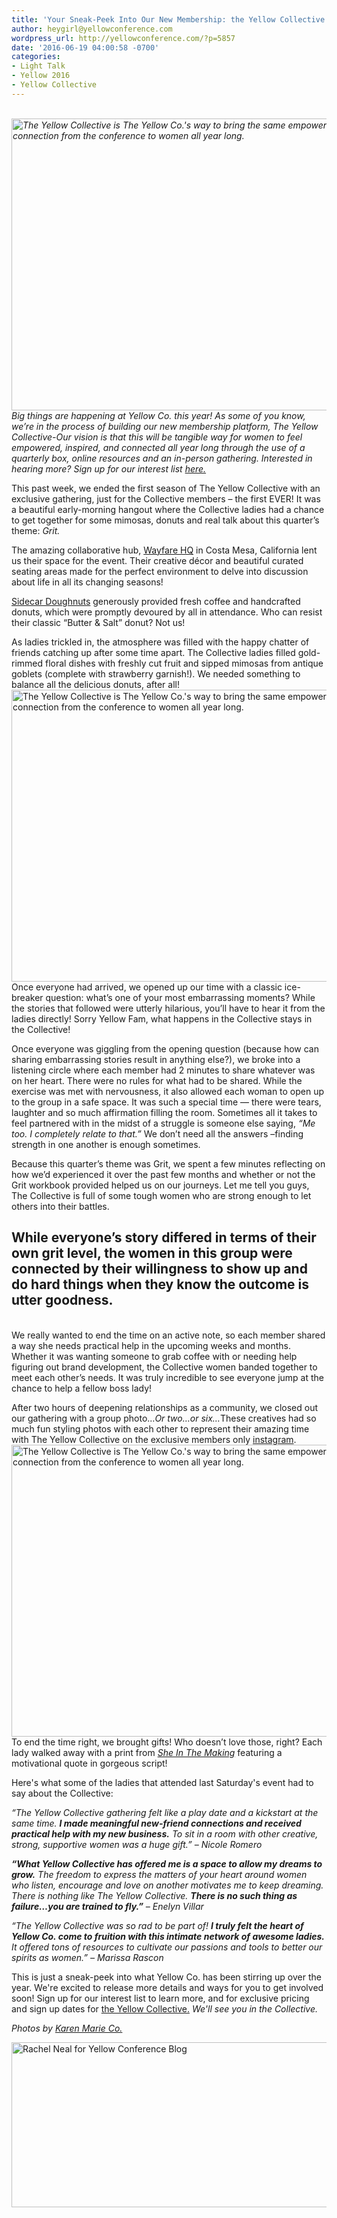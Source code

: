 ```yaml
---
title: 'Your Sneak-Peek Into Our New Membership: the Yellow Collective'
author: heygirl@yellowconference.com
wordpress_url: http://yellowconference.com/?p=5857
date: '2016-06-19 04:00:58 -0700'
categories:
- Light Talk
- Yellow 2016
- Yellow Collective
---
```

<p><em><a href="http://yellowconference.com/wp-content/uploads/2016/06/Author_Template.jpg"><br />
</a><a href="http://yellowconference.com/wp-content/uploads/2016/06/untitled-128-of-1234.jpg"><img class="aligncenter size-full wp-image-5860" src="http://yellowconference.com/wp-content/uploads/2016/06/untitled-128-of-1234.jpg" alt="The Yellow Collective is The Yellow Co.'s way to bring the same empowerment, inspiration, and connection from the conference to women all year long. " width="700" height="467" /></a>Big things are happening at Yellow Co. this year! As some of you know, we&rsquo;re in the process of building our new membership platform, The Yellow Collective-Our vision is that this will be tangible way for women to feel empowered, inspired, and connected all year long through the use of a quarterly box, online resources and an in-person gathering. Interested in hearing more? Sign up for our interest list <a href="http://yellowconference.us3.list-manage.com/subscribe?u=3f8e45f74e0653e404965e2ef&amp;id=e811fb1a74" target="_blank">here.</a>&nbsp;</em></p>
<p>This past week, we ended the first season of The Yellow Collective with an exclusive&nbsp;gathering, just for the Collective members &ndash; the first EVER! It was a beautiful early-morning hangout where the Collective ladies had a chance to get together for some mimosas, donuts and real talk about this quarter&rsquo;s theme:<em> Grit.</em></p>
<p>The amazing collaborative hub, <a href="https://wayfare.io/" target="_blank">Wayfare HQ</a> in Costa Mesa, California lent us their space for the event. Their creative d&eacute;cor and beautiful curated seating areas made for the perfect environment to delve into discussion about life in all its changing seasons!</p>
<p><a href="http://www.sidecardoughnuts.com/" target="_blank">Sidecar Doughnuts</a> generously provided fresh coffee and handcrafted donuts, which were promptly devoured by all in attendance. Who can resist their classic &ldquo;Butter &amp; Salt&rdquo; donut? Not us!</p>
<p>As ladies trickled in, the atmosphere was filled with the happy chatter of friends catching up after some time apart. The Collective ladies filled gold-rimmed floral dishes with freshly cut fruit and sipped mimosas from antique goblets (complete with strawberry garnish!). We needed something to balance all the delicious donuts, after all!<a href="http://yellowconference.com/wp-content/uploads/2016/06/untitled-194-of-1234.jpg"><img class="aligncenter size-full wp-image-5858" src="http://yellowconference.com/wp-content/uploads/2016/06/untitled-194-of-1234.jpg" alt="The Yellow Collective is The Yellow Co.'s way to bring the same empowerment, inspiration, and connection from the conference to women all year long. " width="700" height="467" /></a>Once everyone had arrived, we opened up our time with a classic ice-breaker question: what&rsquo;s one of your most embarrassing moments? While the stories that followed were utterly hilarious, you&rsquo;ll have to hear it from the ladies directly! Sorry Yellow Fam, what happens in the Collective stays in the Collective!</p>
<p>Once everyone was giggling from the opening question (because how can sharing embarrassing stories result in anything else?), we broke into a listening circle where each member had 2 minutes to share whatever was on her heart. There were no rules for what had to be shared.&nbsp;While the exercise was met with nervousness, it also allowed each woman to open up to the group in a safe space. It was such a special time &mdash; there were tears, laughter and so much affirmation filling the room. Sometimes all it takes to feel partnered with in the midst of a struggle is someone else saying, <em>&ldquo;Me too. I completely relate to that.&rdquo;</em> We don&rsquo;t need all the answers &ndash;finding strength in one another is enough sometimes.</p>
<p>Because this quarter&rsquo;s theme was Grit, we spent a few minutes reflecting on how we&rsquo;d experienced it over the past few months and whether or not the Grit workbook provided helped us on our journeys. Let me tell you guys, The Collective is full of some tough women who are strong enough to let others into their battles.</p>
<h2>While everyone&rsquo;s story differed in terms of their own grit level, the women in this group were connected by their willingness to show up and do hard things when they know the outcome is utter goodness.</h2><br />
We really wanted to end the time on an active note, so each member shared a way she needs practical help in the upcoming weeks and months. Whether it was wanting someone to grab coffee with or needing help figuring out brand development, the Collective women banded together to meet each other&rsquo;s needs. It was truly incredible to see everyone jump at the chance to help a fellow boss lady!</p>
<p>After two hours of deepening relationships as a community, we closed out our gathering with a group photo...<em>Or two&hellip;or six&hellip;</em>These creatives had so much fun styling photos with each other to represent their amazing time with The Yellow Collective on the exclusive members only <a href="https://www.instagram.com/theyellowcollective/" target="_blank">instagram</a>.&nbsp;<a href="http://yellowconference.com/wp-content/uploads/2016/06/untitled-131-of-1234.jpg"><img class="aligncenter size-full wp-image-5859" src="http://yellowconference.com/wp-content/uploads/2016/06/untitled-131-of-1234.jpg" alt="The Yellow Collective is The Yellow Co.'s way to bring the same empowerment, inspiration, and connection from the conference to women all year long. " width="700" height="467" /></a>To end the time right, we brought gifts! Who doesn&rsquo;t love those, right? Each lady walked away with a print from <em><a href="http://sheinthemaking.com/" target="_blank">She In The Making</a></em> featuring a motivational quote in gorgeous script!</p>
<p>Here's what some of the ladies that attended last Saturday's event had to say about the Collective:</p>
<p><em>&ldquo;The Yellow Collective gathering felt like a play date and a kickstart at the same time. <strong>I made meaningful new-friend connections and received practical help with my new business.</strong> To sit in a room with other creative, strong, supportive women was a huge gift.&rdquo; &ndash; Nicole Romero<br />
</em></p>
<p><em><strong>&ldquo;What Yellow Collective has offered me is a space to allow my dreams to grow.</strong> The freedom to express the matters of your heart around women who listen, encourage and love on another motivates me to keep dreaming. There is nothing like The Yellow Collective. <strong>There is no such thing as failure&hellip;you are trained to fly.&rdquo;</strong> &ndash; Enelyn Villar</em></p>
<p><em>&ldquo;The Yellow Collective was so rad to be part of! <strong>I truly felt the heart of Yellow Co. come to fruition with this intimate network of awesome ladies.</strong> It offered tons of resources to cultivate our passions and tools to better our spirits as women.&rdquo; &ndash; Marissa Rascon</em></p>
<p>This is just a sneak-peek into what Yellow Co. has been stirring up over the year. We're excited to release more details and ways for you to get involved soon! Sign up for our interest list to learn more, and for exclusive pricing and sign up dates for <a href="http://yellowconference.us3.list-manage.com/subscribe?u=3f8e45f74e0653e404965e2ef&amp;id=e811fb1a74" target="_blank">the Yellow Collective.</a>&nbsp;<em>We'll see you in the Collective.&nbsp;</em></p>
<p><em>Photos by <a href="http://karenmarieco.com/" target="_blank">Karen Marie Co.</a>&nbsp;</em></p>
<p><a href="http://yellowconference.us3.list-manage.com/subscribe?u=3f8e45f74e0653e404965e2ef&amp;id=e811fb1a74" target="_blank"><img class="aligncenter size-full wp-image-5865" src="http://yellowconference.com/wp-content/uploads/2016/06/Author_Template.jpg" alt="Rachel Neal for Yellow Conference Blog" width="700" height="264" /></a></p>
